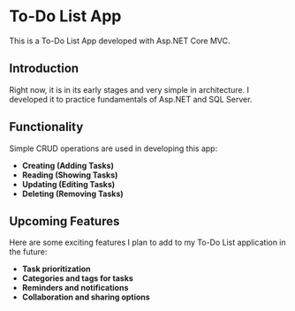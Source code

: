 # To-Do List App

This is a To-Do List App developed with Asp.NET Core MVC.

## Introduction

Right now, it is in its early stages and very simple in architecture. I developed it to practice fundamentals of Asp.NET and SQL Server.

## Functionality

Simple CRUD operations are used in developing this app:

- **Creating (Adding Tasks)**
- **Reading (Showing Tasks)**
- **Updating (Editing Tasks)**
- **Deleting (Removing Tasks)**

## Upcoming Features

Here are some exciting features I plan to add to my To-Do List application in the future:

- **Task prioritization**
- **Categories and tags for tasks**
- **Reminders and notifications**
- **Collaboration and sharing options**
